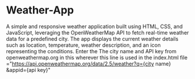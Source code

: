 # Weather-App
A simple and responsive weather application built using HTML, CSS, and JavaScript, leveraging the OpenWeatherMap API to fetch real-time weather data for a predefined city. The app displays the current weather details such as location, temperature, weather description, and an icon representing the conditions.
Enter the The city name and API key from openweathermap.org in this wherever this line is used in the index.html file ="https://api.openweathermap.org/data/2.5/weather?q={city name} &appid={api key}" 

